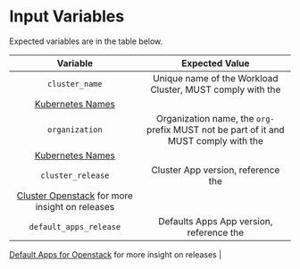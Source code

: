 # Input Variables

Expected variables are in the table below.

| Variable | Expected Value |
| :--: | :--: |
| `cluster_name` | Unique name of the Workload Cluster, MUST comply with the
[Kubernetes Names](https://kubernetes.io/docs/concepts/overview/working-with-objects/names/#names) |
| `organization` | Organization name, the `org-` prefix MUST not be part of it and MUST comply with the
[Kubernetes Names](https://kubernetes.io/docs/concepts/overview/working-with-objects/names/#names) |
| `cluster_release` | Cluster App version, reference the
[Cluster Openstack](https://github.com/giantswarm/cluster-openstack/releases) for more insight on releases |
| `default_apps_release` | Defaults Apps App version, reference the
[Default Apps for Openstack](https://github.com/giantswarm/default-apps-openstack/releases) for more insight on
releases |
